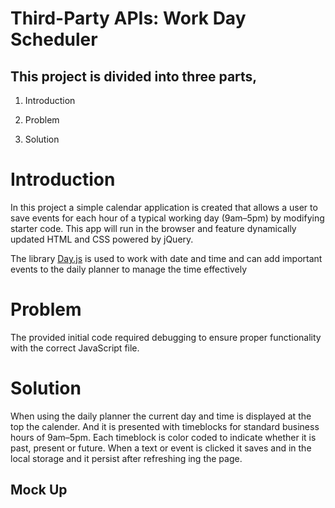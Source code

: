 #  Third-Party APIs: Work Day Scheduler

## This project is divided into three parts,


1. Introduction

2. Problem

3. Solution


# Introduction

 In this project a simple calendar application is created that allows a user to save events for each hour of a typical working day (9am&ndash;5pm) by modifying starter code. 
 This app will run in the browser and feature dynamically updated HTML and CSS powered by jQuery.

The library  [Day.js](https://day.js.org/en/) is used  to work with date and time and can add important events to the daily planner to manage the time effectively


# Problem

The provided initial code required debugging to ensure proper functionality with the correct JavaScript file.


# Solution

When using the daily planner the current day and time is displayed at the top the calender.
And it is presented with timeblocks for standard business hours of 9am&ndash;5pm. 
Each timeblock is color coded to indicate whether it is past, present or future.
When a text  or event is clicked it saves and in the local storage and it persist after refreshing ing the page.


## Mock Up




